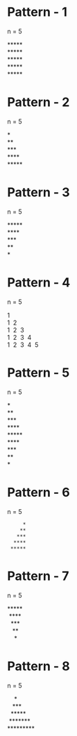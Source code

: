 # Pattern - 1

n = 5</br>

\*\*\*\*\*</br>
\*\*\*\*\*</br>
\*\*\*\*\*</br>
\*\*\*\*\*</br>
\*\*\*\*\*

# Pattern - 2

n = 5</br>

\*</br>
\*\*</br>
\*\*\*</br>
\*\*\*\*</br>
\*\*\*\*\*</br>

# Pattern - 3

n = 5</br>

\*\*\*\*\*</br>
\*\*\*\*</br>
\*\*\*</br>
\*\*</br> \*

# Pattern - 4

n = 5

1</br>
1&nbsp;&nbsp;2</br>
1&nbsp;&nbsp;2&nbsp;&nbsp;3</br>
1&nbsp;&nbsp;2&nbsp;&nbsp;3&nbsp;&nbsp;4</br>
1&nbsp;&nbsp;2&nbsp;&nbsp;3&nbsp;&nbsp;4&nbsp;&nbsp;5

# Pattern - 5

n = 5 </br>

\*</br>
\*\*</br>
\*\*\*</br>
\*\*\*\*</br>
\*\*\*\*\*</br>
\*\*\*\*</br>
\*\*\*</br>
\*\*</br> \*

# Pattern - 6

n = 5

         *
        **
       ***
      ****
     *****

# Pattern - 7

n = 5</br>

\*\*\*\*\*</br>
&nbsp;\*\*\*\*</br>
&nbsp;&nbsp;\*\*\*</br>
&nbsp;&nbsp;&nbsp;\*\*</br>
&nbsp;&nbsp;&nbsp;&nbsp;\*</br>

# Pattern - 8

n = 5</br>

&nbsp;&nbsp;&nbsp;&nbsp;\*&nbsp;&nbsp;&nbsp;&nbsp;</br>
&nbsp;&nbsp;&nbsp;\*\*\*&nbsp;&nbsp;&nbsp;</br>
&nbsp;&nbsp;\*\*\*\*\*&nbsp;&nbsp;</br>
&nbsp;\*\*\*\*\*\*\*&nbsp;</br>
\*\*\*\*\*\*\*\*\*</br>
